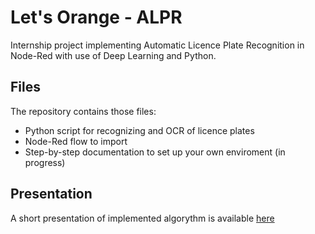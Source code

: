 # Let's Orange - ALPR

Internship project implementing Automatic Licence Plate Recognition in Node-Red with use of Deep Learning and Python.
## Files
The repository contains those files:
- Python script for recognizing and OCR of licence plates
- Node-Red flow to import
- Step-by-step documentation to set up your own enviroment (in progress)

## Presentation
A short presentation of implemented algorythm is available [here](https://github.com/MiKoKappa/OrangeLabs_ALPR_Presentation)
